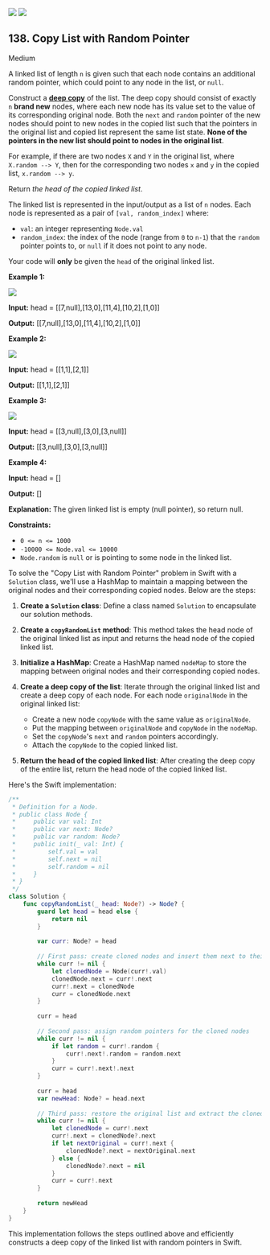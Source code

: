 [![](https://img.shields.io/github/stars/LeetCode-in-Swift/LeetCode-in-Swift?label=Stars&style=flat-square)](https://github.com/LeetCode-in-Swift/LeetCode-in-Swift)
[![](https://img.shields.io/github/forks/LeetCode-in-Swift/LeetCode-in-Swift?label=Fork%20me%20on%20GitHub%20&style=flat-square)](https://github.com/LeetCode-in-Swift/LeetCode-in-Swift/fork)

## 138\. Copy List with Random Pointer

Medium

A linked list of length `n` is given such that each node contains an additional random pointer, which could point to any node in the list, or `null`.

Construct a [**deep copy**](https://en.wikipedia.org/wiki/Object_copying#Deep_copy) of the list. The deep copy should consist of exactly `n` **brand new** nodes, where each new node has its value set to the value of its corresponding original node. Both the `next` and `random` pointer of the new nodes should point to new nodes in the copied list such that the pointers in the original list and copied list represent the same list state. **None of the pointers in the new list should point to nodes in the original list**.

For example, if there are two nodes `X` and `Y` in the original list, where `X.random --> Y`, then for the corresponding two nodes `x` and `y` in the copied list, `x.random --> y`.

Return _the head of the copied linked list_.

The linked list is represented in the input/output as a list of `n` nodes. Each node is represented as a pair of `[val, random_index]` where:

*   `val`: an integer representing `Node.val`
*   `random_index`: the index of the node (range from `0` to `n-1`) that the `random` pointer points to, or `null` if it does not point to any node.

Your code will **only** be given the `head` of the original linked list.

**Example 1:**

![](https://assets.leetcode.com/uploads/2019/12/18/e1.png)

**Input:** head = \[\[7,null],[13,0],[11,4],[10,2],[1,0]]

**Output:** [[7,null],[13,0],[11,4],[10,2],[1,0]] 

**Example 2:**

![](https://assets.leetcode.com/uploads/2019/12/18/e2.png)

**Input:** head = \[\[1,1],[2,1]]

**Output:** [[1,1],[2,1]] 

**Example 3:**

**![](https://assets.leetcode.com/uploads/2019/12/18/e3.png)**

**Input:** head = \[\[3,null],[3,0],[3,null]]

**Output:** [[3,null],[3,0],[3,null]] 

**Example 4:**

**Input:** head = []

**Output:** []

**Explanation:** The given linked list is empty (null pointer), so return null. 

**Constraints:**

*   `0 <= n <= 1000`
*   `-10000 <= Node.val <= 10000`
*   `Node.random` is `null` or is pointing to some node in the linked list.

To solve the "Copy List with Random Pointer" problem in Swift with a `Solution` class, we'll use a HashMap to maintain a mapping between the original nodes and their corresponding copied nodes. Below are the steps:

1. **Create a `Solution` class**: Define a class named `Solution` to encapsulate our solution methods.

2. **Create a `copyRandomList` method**: This method takes the head node of the original linked list as input and returns the head node of the copied linked list.

3. **Initialize a HashMap**: Create a HashMap named `nodeMap` to store the mapping between original nodes and their corresponding copied nodes.

4. **Create a deep copy of the list**: Iterate through the original linked list and create a deep copy of each node. For each node `originalNode` in the original linked list:
   - Create a new node `copyNode` with the same value as `originalNode`.
   - Put the mapping between `originalNode` and `copyNode` in the `nodeMap`.
   - Set the `copyNode`'s `next` and `random` pointers accordingly.
   - Attach the `copyNode` to the copied linked list.

5. **Return the head of the copied linked list**: After creating the deep copy of the entire list, return the head node of the copied linked list.

Here's the Swift implementation:

```swift
/**
 * Definition for a Node.
 * public class Node {
 *     public var val: Int
 *     public var next: Node?
 *     public var random: Node?
 *     public init(_ val: Int) {
 *         self.val = val
 *         self.next = nil
 *    	   self.random = nil
 *     }
 * }
 */
class Solution {
    func copyRandomList(_ head: Node?) -> Node? {
        guard let head = head else {
            return nil
        }
        
        var curr: Node? = head
        
        // First pass: create cloned nodes and insert them next to their originals
        while curr != nil {
            let clonedNode = Node(curr!.val)
            clonedNode.next = curr!.next
            curr!.next = clonedNode
            curr = clonedNode.next
        }
        
        curr = head
        
        // Second pass: assign random pointers for the cloned nodes
        while curr != nil {
            if let random = curr!.random {
                curr!.next!.random = random.next
            }
            curr = curr!.next!.next
        }
        
        curr = head
        var newHead: Node? = head.next
        
        // Third pass: restore the original list and extract the cloned list
        while curr != nil {
            let clonedNode = curr!.next
            curr!.next = clonedNode?.next
            if let nextOriginal = curr!.next {
                clonedNode?.next = nextOriginal.next
            } else {
                clonedNode?.next = nil
            }
            curr = curr!.next
        }
        
        return newHead
    }
}
```

This implementation follows the steps outlined above and efficiently constructs a deep copy of the linked list with random pointers in Swift.